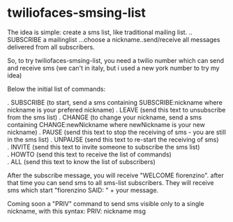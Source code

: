 twiliofaces-smsing-list
=======================

The idea is simple: create a sms list, like traditional mailing list.
.. SUBSCRIBE a mailinglist ...choose a nickname..send/receive all messages delivered from all subscribers.

So, to try twiliofaces-smsing-list, you need a twilio number which can send and receive sms (we can't in italy, but i used a new york number to try my idea)

Below the initial list of commands:

. SUBSCRIBE (to start, send a sms containing SUBSCRIBE:nickname where nickname is your prefered nickname)
. LEAVE (send this text to unsubscribe from the sms list)
. CHANGE (to change your nickname, send a sms containing CHANGE:newNickname where newNickname is your new nickname)
. PAUSE (send this text to stop the receiving of sms - you are still in the sms list) 
. UNPAUSE (send this text to re-start the receiving of sms)  
. INVITE (send this text to invite someone to subscribe the sms list)   
. HOWTO (send this text to receive the list of commands)    
. ALL (send this text to know the list of subscribers)    


After the subscribe message, you will receive "WELCOME fiorenzino". after that time you can send sms to all sms-list subscribers.
They will receive sms which start "fiorenzino SAID: " + your message.

Coming soon a "PRIV" command to send sms visible only to a single nickname, with this syntax:
PRIV: nickname msg
